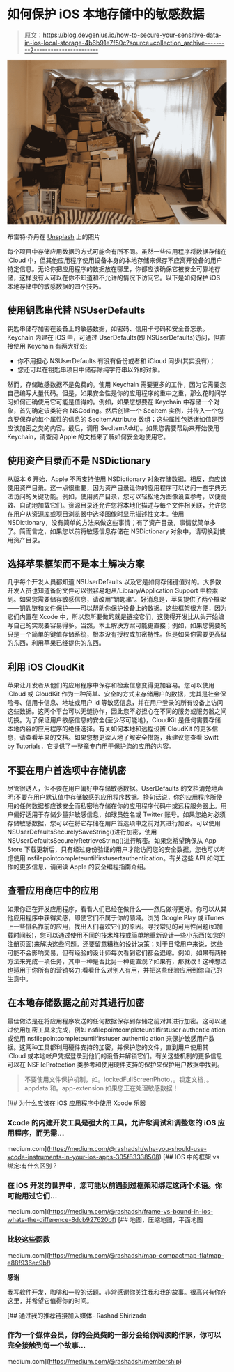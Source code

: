 # 如何保护 iOS 本地存储中的敏感数据

> 原文：<https://blog.devgenius.io/how-to-secure-your-sensitive-data-in-ios-local-storage-4b6b91e7f50c?source=collection_archive---------2----------------------->

![](img/77b89f30d0f1f5306791839db07d65fb.png)

布雷特·乔丹在 [Unsplash](https://unsplash.com?utm_source=medium&utm_medium=referral) 上的照片

每个项目中存储应用数据的方式可能会有所不同。虽然一些应用程序将数据存储在 iCloud 中，但其他应用程序使用设备本身的本地存储来保存不应离开设备的用户特定信息。无论你把应用程序的数据放在哪里，你都应该确保它被安全可靠地存储，这样没有人可以在你不知道和不允许的情况下访问它。以下是如何保护 iOS 本地存储中的敏感数据的四个技巧。

## 使用钥匙串代替 NSUserDefaults

钥匙串储存加密在设备上的敏感数据，如密码、信用卡号码和安全备忘录。Keychain 内建在 iOS 中，可通过 UserDefaults(即 NSUserDefaults)访问，但直接使用 Keychain 有两大好处:

*   你不用担心 NSUserDefaults 有没有备份或者和 iCloud 同步(其实没有)；
*   您还可以在钥匙串项目中储存除纯字符串以外的对象。

然而，存储敏感数据不是免费的。使用 Keychain 需要更多的工作，因为它需要您自己编写大量代码。但是，如果安全性是你的应用程序的重中之重，那么花时间学习如何正确使用它可能是值得的。例如，如果您想要在 Keychain 中存储一个对象，首先确定该类符合 NSCoding。然后创建一个 SecItem 实例，并传入一个包含要保存的每个属性的信息的 SecItemAttribute 数组；这些属性包括诸如值是否应该加密之类的内容。最后，调用 SecItemAdd()。如果您需要帮助来开始使用 Keychain，请查阅 Apple 的文档来了解如何安全地使用它。

## 使用资产目录而不是 NSDictionary

从版本 6 开始，Apple 不再支持使用 NSDictionary 对象存储数据。相反，您应该使用资产目录。这一点很重要，因为资产目录让你的应用程序可以访问一些字典无法访问的关键功能。例如，使用资产目录，您可以轻松地为图像设置参考，以便高效、自动地加载它们。资源目录还允许您将本地化描述与每个文件相关联，允许您在用户从资源库或项目浏览器中选择图像时显示描述性文本。使用 NSDictionary，没有简单的方法来做这些事情；有了资产目录，事情就简单多了。简而言之，如果您以前将敏感信息存储在 NSDictionary 对象中，请切换到使用资产目录。

## 选择苹果框架而不是本土解决方案

几乎每个开发人员都知道 NSUserDefaults 以及它是如何存储键值对的。大多数开发人员也知道备份文件可以很容易地从/Library/Application Support 中检索到。如果您需要储存敏感信息，请改用“钥匙串”。好消息是，苹果提供了两个框架——钥匙链和文件保护——可以帮助你保护设备上的数据。这些框架很方便，因为它们内置在 Xcode 中，所以您所要做的就是链接它们，这使得开发比从头开始编写自己的实现要容易得多。当然，本土解决方案可能更直接；例如，如果您需要的只是一个简单的键值存储系统，根本没有授权或加密特性。但是如果你需要更高级的东西，利用苹果已经提供的东西。

## 利用 iOS CloudKit

苹果让开发者从他们的应用程序中保存和检索信息变得更加容易。您可以使用 iCloud 或 CloudKit 作为一种简单、安全的方式来存储用户的数据，尤其是社会保险号、信用卡信息、地址或用户 id 等敏感信息，并在用户登录的所有设备上访问这些数据。这两个平台可以无缝协作，因此您不必担心在不同的服务或服务器之间切换。为了保证用户敏感信息的安全(至少尽可能地)，CloudKit 是任何需要存储本地内容的应用程序的绝佳选择。有关如何本地和远程设置 CloudKit 的更多信息，请查看苹果的文档。如果您想更深入地了解安全措施，我建议您查看 Swift by Tutorials，它提供了一整章专门用于保护您的应用的内容。

## 不要在用户首选项中存储机密

尽管很诱人，但不要在用户偏好中存储敏感数据。UserDefaults 的文档清楚地声明:不要在用户默认值中存储敏感的应用程序数据。换句话说，你的应用程序所使用的任何数据都应该安全而私密地存储在你的应用程序代码中或远程服务器上。用户偏好适用于存储少量非敏感信息，如球员姓名或 Twitter 账号。如果您绝对必须存储敏感数据，您可以在将它存储在用户首选项中之前对其进行加密。可以使用 NSUserDefaultsSecurelySaveString()进行加密，使用 NSUserDefaultsSecurelyRetrieveString()进行解密。如果您希望确保从 App Store 下载更新后，只有经过身份验证的用户才能访问您的安全数据，您也可以考虑使用 nsfilepointcompleteuntilfirstusertauthentication。有关这些 API 如何工作的更多信息，请阅读 Apple 的安全编程指南介绍。

## 查看应用商店中的应用

如果你正在开发应用程序，看看人们已经在做什么——然后做得更好。你可以从其他应用程序中获得灵感，即使它们不属于你的领域。浏览 Google Play 或 iTunes 上一些排名靠前的应用，找出人们喜欢它们的原因。寻找常见的可用性问题(如加载时间长)，您可以通过使用不同的技术堆栈或简单地重新设计一些小东西(如您的注册页面)来解决这些问题。还要留意糟糕的设计决策；对于日常用户来说，这些可能不会影响交易，但有经验的设计师每次看到它们都会退缩。例如，如果有两种方法来完成一项任务，其中一种是否比另一种更直观？如果有，那就改！这种想法也适用于你所有的营销努力:看看什么对别人有用，并把这些经验应用到你自己的生意中。

## 在本地存储数据之前对其进行加密

最佳做法是在将应用程序发送的任何数据保存到存储之前对其进行加密。这可以通过使用加密工具来完成，例如 nsfilepointcompleteuntilfirstuser authentic ation 或使用 nsfilepointcompleteuntilfirstuser authentic ation 来保护敏感用户数据。这两种工具都利用硬件支持的加密，并保护您的文件，直到用户使用其 iCloud 或本地帐户凭据登录到他们的设备并解锁它们。有关这些机制的更多信息可以在 NSFileProtection 类参考和使用硬件支持的保护来保护用户数据中找到。

> 不要使用文件保护机制，如。lockedFullScreenPhoto，。锁定文档，。appdata 和。app-extension 如果您正在处理敏感数据！

[](https://medium.com/@rashadsh/why-you-should-use-xcode-instruments-in-your-ios-apps-305f83338508) [## 为什么应该在 iOS 应用程序中使用 Xcode 乐器

### Xcode 的内建开发工具是强大的工具，允许您调试和调整您的 iOS 应用程序，而无需…

medium.com](https://medium.com/@rashadsh/why-you-should-use-xcode-instruments-in-your-ios-apps-305f83338508) [](https://medium.com/@rashadsh/frame-vs-bound-in-ios-whats-the-difference-8dcb927620bf) [## IOS 中的框架 vs 绑定:有什么区别？

### 在 iOS 开发的世界中，您可能以前遇到过框架和绑定这两个术语。你可能用过它们…

medium.com](https://medium.com/@rashadsh/frame-vs-bound-in-ios-whats-the-difference-8dcb927620bf) [](https://medium.com/@rashadsh/map-compactmap-flatmap-e88f936ec9bf) [## 地图，压缩地图，平面地图

### 比较这些函数

medium.com](https://medium.com/@rashadsh/map-compactmap-flatmap-e88f936ec9bf) 

**感谢**

我写软件开发，咖啡和一般的话题。非常感谢你关注我和我的故事。很高兴有你在这里，并希望它值得你的时间。

[](https://medium.com/@rashadsh/membership) [## 通过我的推荐链接加入媒体- Rashad Shirizada

### 作为一个媒体会员，你的会员费的一部分会给你阅读的作家，你可以完全接触到每一个故事…

medium.com](https://medium.com/@rashadsh/membership)